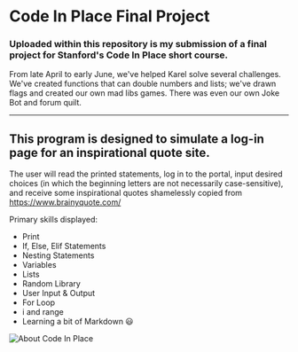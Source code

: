 # Code In Place Final Project

### Uploaded within this repository is my submission of a final project for Stanford's Code In Place short course.

From late April to early June, we've helped Karel solve several challenges. We've created functions that can double numbers and lists; we've drawn flags and created our own mad libs games. 
There was even our own Joke Bot and forum quilt. 

------

## This program is designed to simulate a log-in page for an inspirational quote site. 

The user will read the printed statements, log in to the portal, input desired choices (in which the beginning letters are not necessarily case-sensitive), and receive some 
inspirational quotes shamelessly copied from https://www.brainyquote.com/

Primary skills displayed: 

- Print
- If, Else, Elif Statements
- Nesting Statements
- Variables
- Lists
- Random Library
- User Input & Output
- For Loop
- i and range
- Learning a bit of Markdown :smiley:


![About Code In Place](https://github.com/JodieMullins/cip/assets/131491284/564f4e5a-29fe-44ad-bb77-050e41f9c957)
